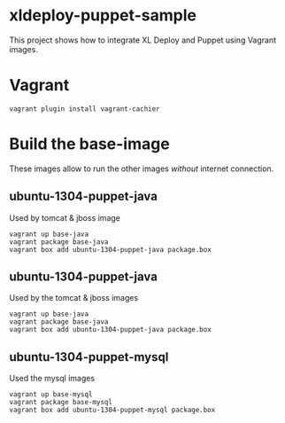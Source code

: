 xldeploy-puppet-sample
======================

This project shows how to integrate XL Deploy and Puppet using Vagrant images.

# Vagrant #

    vagrant plugin install vagrant-cachier
    
# Build the base-image #

These images allow to run the other images *without* internet connection.

## ubuntu-1304-puppet-java ##
Used by tomcat & jboss image

    vagrant up base-java
    vagrant package base-java
    vagrant box add ubuntu-1304-puppet-java package.box  


## ubuntu-1304-puppet-java ##
Used by the tomcat & jboss images

    vagrant up base-java
    vagrant package base-java
    vagrant box add ubuntu-1304-puppet-java package.box  

## ubuntu-1304-puppet-mysql ##
Used the mysql images 

    vagrant up base-mysql
    vagrant package base-mysql
    vagrant box add ubuntu-1304-puppet-mysql package.box  




